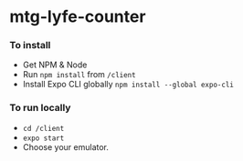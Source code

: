 # mtg-lyfe-counter

### To install 
- Get NPM & Node
- Run `npm install` from `/client`
- Install Expo CLI globally `npm install --global expo-cli`

### To run locally
- `cd /client`
- `expo start`
- Choose your emulator.